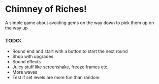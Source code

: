 # Chimney of Riches!

A simple game about avoiding gems on the way down to pick them up on the way up

### TODO:
- Round end and start with a button to start the next round
- Shop with upgrades
- Sound effects
- Juicy stuff like screenshake, freeze frames etc.
- More waves
- Test if set levels are more fun than random
